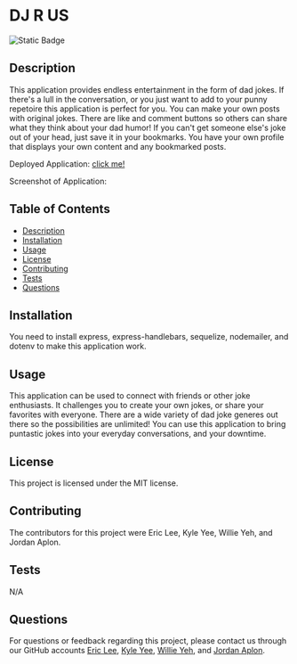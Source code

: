 # DJ R US
 
![Static Badge](https://img.shields.io/badge/MIT-license?style=flat-square&label=License&labelColor=%23cdcdcd&color=salmon)  

## Description

This application provides endless entertainment in the form of dad jokes. If there's a lull in the conversation, or you just want to add to your punny repetoire this application is perfect for you. You can make your own posts with original jokes. There are like and comment buttons so others can share what they think about your dad humor! If you can't get someone else's joke out of your head, just save it in your bookmarks. You have your own profile that displays your own content and any bookmarked posts.

Deployed Application: [click me!](https://dj-r-us.onrender.com/)

Screenshot of Application: 

## Table of Contents

- [Description](#description)
- [Installation](#installation)
- [Usage](#usage)
- [License](#license)
- [Contributing](#contributing)
- [Tests](#tests)
- [Questions](#questions)

## Installation

You need to install express, express-handlebars, sequelize, nodemailer, and dotenv to make this application work.

## Usage

This application can be used to connect with friends or other joke enthusiasts. It challenges you to create your own jokes, or share your favorites with everyone. There are a wide variety of dad joke generes out there so the possibilities are unlimited! You can use this application to bring puntastic jokes into your everyday conversations, and your downtime. 

## License

This project is licensed under the MIT license.

## Contributing

The contributors for this project were Eric Lee, Kyle Yee, Willie Yeh, and Jordan Aplon.

## Tests

N/A

## Questions

For questions or feedback regarding this project, please contact us through our GitHub accounts [Eric Lee](https://github.com/ericeya), [Kyle Yee](https://github.com/kyleyee522), [Willie Yeh](https://github.com/willieyeh1), and [Jordan Aplon](https://github.com/JoAplon).